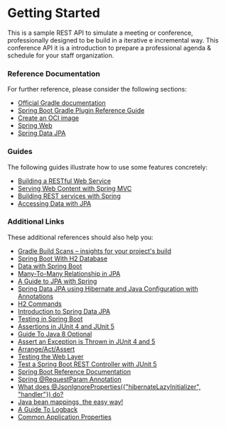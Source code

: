 # Getting Started

This is a sample REST API to simulate a meeting or conference, professionally designed to be build in a iterative e incremental way. This conference API it is a introduction to prepare a professional agenda & schedule for your staff organization.

### Reference Documentation
For further reference, please consider the following sections:

* [Official Gradle documentation](https://docs.gradle.org)
* [Spring Boot Gradle Plugin Reference Guide](https://docs.spring.io/spring-boot/docs/2.7.8/gradle-plugin/reference/html/)
* [Create an OCI image](https://docs.spring.io/spring-boot/docs/2.7.8/gradle-plugin/reference/html/#build-image)
* [Spring Web](https://docs.spring.io/spring-boot/docs/2.7.8/reference/htmlsingle/#web)
* [Spring Data JPA](https://docs.spring.io/spring-boot/docs/2.7.8/reference/htmlsingle/#data.sql.jpa-and-spring-data)

### Guides
The following guides illustrate how to use some features concretely:

* [Building a RESTful Web Service](https://spring.io/guides/gs/rest-service/)
* [Serving Web Content with Spring MVC](https://spring.io/guides/gs/serving-web-content/)
* [Building REST services with Spring](https://spring.io/guides/tutorials/rest/)
* [Accessing Data with JPA](https://spring.io/guides/gs/accessing-data-jpa/)

### Additional Links
These additional references should also help you:

* [Gradle Build Scans – insights for your project's build](https://scans.gradle.com#gradle)
* [Spring Boot With H2 Database](https://www.baeldung.com/spring-boot-h2-database)
* [Data with Spring Boot](https://www.baeldung.com/spring-boot-data-sql-and-schema-sql)
* [Many-To-Many Relationship in JPA](https://www.baeldung.com/jpa-many-to-many)
* [A Guide to JPA with Spring](https://www.baeldung.com/the-persistence-layer-with-spring-and-jpa)
* [Spring Data JPA using Hibernate and Java Configuration with Annotations](https://www.thomasvitale.com/spring-data-jpa-hibernate-java-configuration/)
* [H2 Commands](https://www.h2database.com/html/commands.html)
* [Introduction to Spring Data JPA](https://www.baeldung.com/the-persistence-layer-with-spring-data-jpa)
* [Testing in Spring Boot](https://www.baeldung.com/spring-boot-testing)
* [Assertions in JUnit 4 and JUnit 5](https://www.baeldung.com/junit-assertions)
* [Guide To Java 8 Optional](https://www.baeldung.com/java-optional)
* [Assert an Exception is Thrown in JUnit 4 and 5](https://www.baeldung.com/junit-assert-exception)
* [Arrange/Act/Assert](https://java-design-patterns.com/patterns/arrange-act-assert/)
* [Testing the Web Layer](https://spring.io/guides/gs/testing-web/)
* [Test a Spring Boot REST Controller with JUnit 5](https://howtodoinjava.com/spring-boot2/testing/rest-controller-unit-test-example/)
* [Spring Boot Reference Documentation](https://docs.spring.io/spring-boot/docs/2.7.8/reference/html/)
* [Spring @RequestParam Annotation](https://www.baeldung.com/spring-request-param)
* [What does @JsonIgnoreProperties({"hibernateLazyInitializer", "handler"}) do?](https://stackoverflow.com/questions/67353793/what-does-jsonignorepropertieshibernatelazyinitializer-handler-do)
* [Java bean mappings, the easy way!](https://mapstruct.org/)
* [A Guide To Logback](https://www.baeldung.com/logback)
* [Common Application Properties](https://docs.spring.io/spring-boot/docs/2.7.x/reference/html/application-properties.html#appendix.application-properties.web)